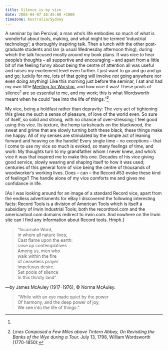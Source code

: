 ```yaml
---
title: Silence is my vice
date: 2004-04-07 16:45:00 +1000
timezone: Australia/Sydney
---
```

A seminar by Ian Percival, a man who’s life embodies so much of what is wonderful about tools, making, and what might be termed ‘industrial technology’; a thoroughly inspiring talk. Then a lunch with the other post-graduate students and Ian (a usual Wednesday afternoon thing), during which the talk focused mostly around my book plans. It was nice to hear people’s thoughts – all supportive and encouraging – and apart from a little bit of me feeling funny about being the centre of attention all was useful and raises my excitement level even further. I just want to go and go and go and go; luckily for me, lots of that going will involve _not_ going anywhere nor even doing anything! Like this morning just before the seminar, I sat and had my own little [Meeting for Worship](http://quaker.org/fwcc/EMES/booklet.html#2), and how nice it was! These pools of silence[^1] are so essential to me, and my work; this is what Wordsworth meant when he could “see into the life of things.”[^2]

My vice, being a holdfast rather than depravity: The very act of tightening this gives me such a sense of pleasure, of love of the world even. So sure of itself, so solid and strong, with no chance of over-stressing; I feel good using this vice. Its texture, the hemp turksheads on the blackwood, the sweat and grime that are slowly turning both these black, these things make me happy. All of my senses are stimulated by the simple act of leaning forward and heaving on the handle! Every single time – no exceptions – that I come to use my vice so much is evoked, so many feelings of time, and work: My thoughts turn to my grandfather whom I never knew, and who’s vice it was that inspired me to make this one. Decades of his vice giving good service, slowly wearing and shaping itself to how it was used; centuries of this general form of vice being the centre of thousands of woodworker’s working lives. Does – can – the Record #53 evoke these kind of feelings? The handle alone of my vice comforts me and gives me confidance in life.

[As I was looking around for an image of a standard Record vice, apart from the endless advertisments for eBay I discovered the following interesting facts: Record Tools is a division of American Tools which is itself a subsidiary of Irwin Industrial Tools; both the recordtool.com and the americantool.com domains redirect to irwin.com. And nowhere on the Irwin site can I find any information about Record tools. Hmph.]

[^1]:
   > “Incarnate Word,  
   > in whom all nature lives,  
   > Cast flame upon the earth:  
   > raise up contemplatives  
   > Among us, men who  
   > walk within the fire  
   > of ceaseless prayer  
   > impetuous desire.  
   > Set pools of silence  
   > In this thirsty land”

   —by James McAuley (1917–1976), &copy; Norma McAuley.

[^2]: *Lines Composed a Few Miles above Tintern Abbey, On Revisiting the Banks of the Wye during a Tour.*
   July 13, 1798, William Wordsworth (1770-1850):

   > “While with an eye made quiet by the power  
   > Of harmony, and the deep power of joy,  
   > We see into the life of things.”

